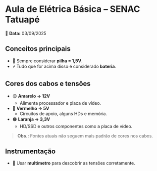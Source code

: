 # Aula de Elétrica Básica – SENAC Tatuapé  
📅 **Data:** 03/09/2025  

## Conceitos principais
- 🔋 Sempre considerar **pilha = 1,5V**.  
- ⚡ Tudo que for acima disso é considerado **bateria**.  

## Cores dos cabos e tensões
- 🟡 **Amarelo → 12V**  
  - Alimenta processador e placa de vídeo.  
- 🔴 **Vermelho → 5V**  
  - Circuitos de apoio, alguns HDs e memória.  
- 🟠 **Laranja → 3,3V**  
  - HD/SSD e outros componentes como a placa de vídeo.  

> **Obs.:** Fontes atuais não seguem mais padrão de cores nos cabos.  

## Instrumentação
- 🧰 Usar **multímetro** para descobrir as tensões corretamente.  
